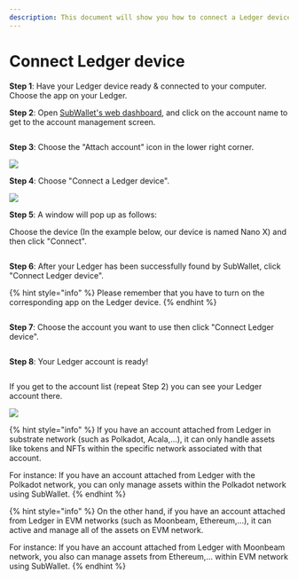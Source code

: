 ```yaml
---
description: This document will show you how to connect a Ledger device to SubWallet.
---
```


# Connect Ledger device

**Step 1**: Have your Ledger device ready & connected to your computer. Choose the app on your Ledger.

**Step 2**: Open [SubWallet's web dashboard](https://web.subwallet.app/welcome), and click on the account name to get to the account management screen.

&#x20;

<figure><img src="../../.gitbook/assets/image (32).png" alt=""><figcaption></figcaption></figure>

**Step 3**: Choose the "Attach account" icon in the lower right corner.

![](https://lh3.googleusercontent.com/rq2yafAuu5jklJAlN0uj4wjWMpj4ZfWxIVOpzWdY\_xPrNb-pf3R5vRvWCrOAO8lkL0lKovLEh6o2LL8NVschWcqlKhnh7zyM7qCXATsKmvIe28J7by5RZ2Kt6Y-8fCnRnNEabTD7CAE\_ZoAZX\_-F4yg)



**Step 4**: Choose "Connect a Ledger device".

![](<../../.gitbook/assets/image (35).png>)

**Step 5**: A window will pop up as follows:&#x20;

Choose the device (In the example below, our device is named Nano X) and then click "Connect".

<figure><img src="../../.gitbook/assets/image (513).png" alt=""><figcaption></figcaption></figure>

**Step 6**: After your Ledger has been successfully found by SubWallet, click "Connect Ledger device".

{% hint style="info" %}
Please remember that you have to turn on the corresponding app on the Ledger device.
{% endhint %}

<figure><img src="../../.gitbook/assets/image (506).png" alt=""><figcaption></figcaption></figure>

**Step 7**: Choose the account you want to use then click "Connect Ledger device".

<figure><img src="../../.gitbook/assets/image (508).png" alt=""><figcaption></figcaption></figure>

**Step 8**: Your Ledger account is ready!

<figure><img src="../../.gitbook/assets/image (509).png" alt=""><figcaption></figcaption></figure>

If you get to the account list (repeat Step 2) you can see your Ledger account there.

![](<../../.gitbook/assets/image (511).png>)

{% hint style="info" %}
If you have an account attached from Ledger in substrate network (such as Polkadot, Acala,...), it can only handle assets like tokens and NFTs within the specific network associated with that account.&#x20;

For instance: If you have an account attached from Ledger with the Polkadot network, you can only manage assets within the Polkadot network using SubWallet.
{% endhint %}

{% hint style="info" %}
On the other hand, if you have an account attached from Ledger in EVM networks (such as Moonbeam, Ethereum,...), it can active and manage all of the assets on EVM network.

For instance: If you have an account attached from Ledger with Moonbeam network, you also can manage assets from Ethereum,... within EVM network using SubWallet.
{% endhint %}
